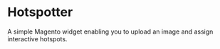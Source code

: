 # Hotspotter

A simple Magento widget enabling you to upload an image and assign interactive hotspots.
